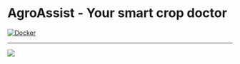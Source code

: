 # AgroAssist - Your smart crop doctor  
[![Docker](https://github.com/sanjay-thiyagarajan/AgroAssist/actions/workflows/docker-publish.yml/badge.svg)](https://github.com/sanjay-thiyagarajan/AgroAssist/actions/workflows/docker-publish.yml)  

----
![](https://github.com/Mayukhdeb/agro-temp/raw/main/images/light_banner_large.png)
